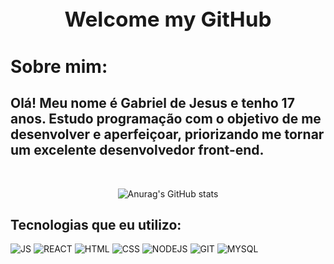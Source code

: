 

<h1 align="center"  style="Font-size:25pt;"><strong>Welcome my GitHub </strong></h1>

<h1>Sobre mim:</h1> <h2  >Olá! Meu nome é Gabriel de Jesus e tenho 17 anos. 
  Estudo programação com o objetivo de me desenvolver e aperfeiçoar,
  priorizando me tornar um excelente desenvolvedor front-end.</h2>


  <div >   
    <br/>
<div align ="center" >
  
  ![Anurag's GitHub stats](https://github-readme-stats.vercel.app/api?username=Gabriel-JesusS&show_icons=true&theme=radical)
</div>

<h2>Tecnologias que eu utilizo:  </h2> 


  ![JS](https://img.shields.io/badge/JavaScript-323330?style=for-the-badge&logo=javascript&logoColor=F7DF1E)
  ![REACT](https://img.shields.io/badge/React-20232A?style=for-the-badge&logo=react&logoColor=61DAFB)
  ![HTML](https://img.shields.io/badge/HTML5-E34F26?style=for-the-badge&logo=html5&logoColor=white)
  ![CSS](https://img.shields.io/badge/CSS3-1572B6?style=for-the-badge&logo=css3&logoColor=white)
![NODEJS](https://img.shields.io/badge/Node.js-43853D?style=for-the-badge&logo=node.js&logoColor=white)
![GIT](https://img.shields.io/badge/GIT-E44C30?style=for-the-badge&logo=git&logoColor=white)
![MYSQL](https://img.shields.io/badge/MySQL-00000F?style=for-the-badge&logo=mysql&logoColor=white)

          


  </div> 

 


<!-- <h1><strong>Contato:</Strong></h1>

<div>
<a target="blank" href="https://discord.com/channels/@meGJ%20DSF#1295"><img src="https://img.shields.io/badge/My_discord:_GJDSF%2321295_-7289DA?style=for-the-badge&logo=discord&logoColor=white"></a>
<a target="blank" href="https://steamcommunity.com/profiles/76561199252448844/home/"><img src="https://img.shields.io/badge/Steam: Gjsouls-000000?style=for-the-badge&logo=steam&logoColor=white"></a>
</div> -->
